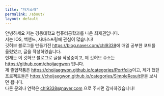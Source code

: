```yaml
---
title: "자기소개"
permalink: /about/
layout: default
---
```


안녕하세요 저는 경동대학교 컴퓨터공학과를 나온 최재권입니다.    
저는 IOS, 백엔드, 자바스프링에 관심이 많습니다!  
깃허브 블로그를 만들기전 <https://blog.naver.com/chl9338>에 매일 공부한 코드를 올렸었고, 글을 작성하였습니다.  
현재는 이 깃허브 블로그로 글을 작성중이고, 제 깃허브 주소는 <https://github.com/choijaegwon> 입니다.  
제 졸업작품은 <https://choijaegwon.github.io/categories/Portfolio>이고, 제가 했던 프로젝트들은 <https://choijaegwon.github.io/categories/SimpleResult>글을 보시면 됩니다.  
다른 문의나 연락은 chl9338@naver.com 으로 주시면 감사하겠습니다!